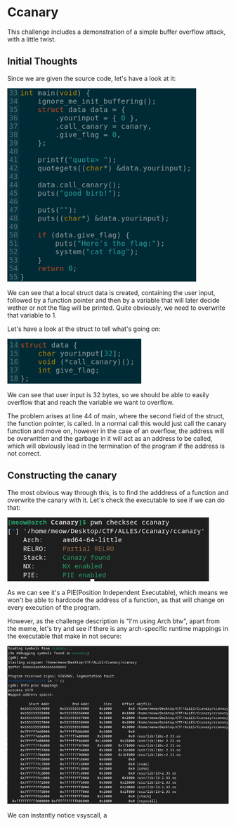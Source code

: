 # Ccanary

This challenge includes a demonstration of a simple buffer overflow attack, with a little twist.

## Initial Thoughts

Since we are given the source code, let's have a look at it:

![Initial Thoughts](img/initial.png)

We can see that a local struct data is created, containing the user input, followed by a function pointer and then by a variable that will later decide wether or not the flag will be printed. Quite obviously, we need to overwrite that variable to 1.

Let's have a look at the struct to tell what's going on:

![Struct Data](img/struct.png)

We can see that user input is 32 bytes, so we should be able to easily overflow that and reach the variable we want to overflow.

The problem arises at line 44 of main, where the second field of the struct, the function pointer, is called. In a normal call this would just call the canary function and move on, however in the case of an overflow, the address will be overwritten and the garbage in it will act as an address to be called, which will obviously lead in the termination of the program if the address is not correct.

## Constructing the canary

The most obvious way through this, is to find the adddress of a function and overwrite the canary with it. Let's check the executable to see if we can do that:

![Checksec](img/checksec.png)

As we can see it's a PIE(Position Independent Executable), which means we won't be able to hardcode the address of a function, as that will change on every execution of the program.

However, as the challenge description is "I'm using Arch btw", apart from the meme, let's try and see if there is any arch-specific runtime mappings in the executable that make in not secure:

![Checksec](img/mappings.png)

We can instantly notice vsyscall, a 
